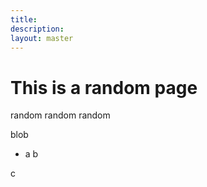 ```yaml
---
title:
description:
layout: master
---
```


# This is a random page

random random random

blob

+ a
b

c
